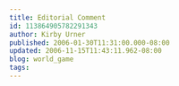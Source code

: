 ```yaml
---
title: Editorial Comment
id: 113864905782291343
author: Kirby Urner
published: 2006-01-30T11:31:00.000-08:00
updated: 2006-11-15T11:43:11.962-08:00
blog: world_game
tags: 
---
```


